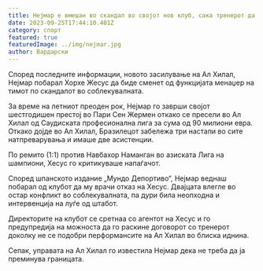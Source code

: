 ```yaml
---
title: Нејмар е вмешан во скандал во својот нов клуб, сака тренерот да добие отказ
date: 2023-09-25T17:44:10.401Z
category: спорт
featured: true
featuredImage: ../img/nejmar.jpg
author: Вардарски
---
```

Според последните информации, новото засилување на Ал Хилал, Нејмар побарал Хорхе Жесус да биде сменет од функцијата менаџер на тимот по скандалот во соблекувалната.

За време на летниот преоден рок, Нејмар го заврши својот шестгодишен престој во Пари Сен Жермен откако се пресели во Ал Хилал од Саудиската професионална лига за сума од 90 милиони евра. Откако дојде во Ал Хилал, Бразилецот забележа три настапи во сите натпреварувања и имаше две асистенции.

По ремито (1:1) против Навбахор Наманган во азиската Лига на шампиони, Хесус го критикуваше напаѓачот.

Според шпанското издание „Мундо Депортиво“, Нејмар веднаш побарал од клубот да му врачи отказ на Хесус. Двајцата влегле во остар конфликт во соблекувалната, па дури била неопходна и интервенција на луѓе од штабот.

Директорите на клубот се сретнаа со агентот на Хесус и го предупредија на можноста да го раскине договорот со тренерот доколку не се подобри перформансите на Ал Хилал во блиска иднина.

Сепак, управата на Ал Хилал го известила Нејмар дека не треба да ја преминува границата.